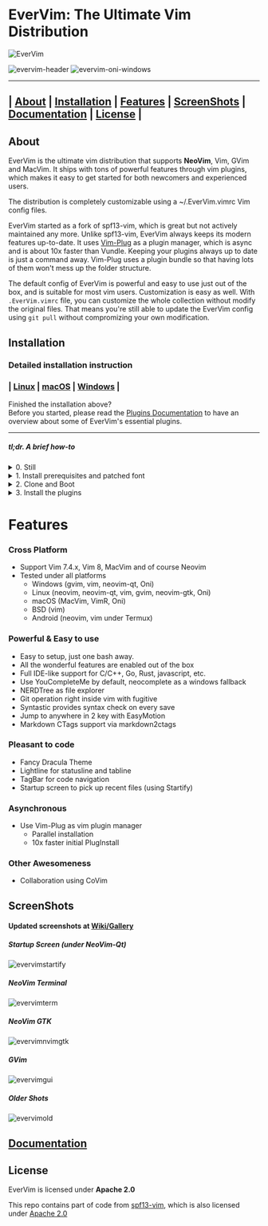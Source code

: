 # EverVim: The Ultimate Vim Distribution
![EverVim](https://img.shields.io/badge/Coded%20with-EverVim-bd93f9.svg?style=flat-square)

![evervim-header](https://i.imgur.com/y3H4g1k.png "EverVim with VimR on macOS")
![evervim-oni-windows](https://i.imgur.com/XRmXeIi.png "EverVim with Oni on Windows")

* * *

## | [About](https://github.com/LER0ever/EverVim/blob/master/README.md#about) | [Installation](https://github.com/LER0ever/EverVim/blob/master/README.md#installation) | [Features](https://github.com/LER0ever/EverVim/blob/master/README.md#features) | [ScreenShots](https://github.com/LER0ever/EverVim/blob/master/README.md#screenshots) | [Documentation](https://github.com/LER0ever/EverVim/blob/master/DOC.md) | [License](https://github.com/LER0ever/EverVim/blob/master/README.md#license) |

## About
EverVim is the ultimate vim distribution that supports **NeoVim**, Vim, GVim and MacVim. It ships with tons of powerful features through vim plugins, which makes it easy to get started for both newcomers and experienced users.

The distribution is completely customizable using a ~/.EverVim.vimrc Vim config files.

EverVim started as a fork of spf13-vim, which is great but not actively maintained any more. Unlike spf13-vim, EverVim always keeps its modern features up-to-date. It uses [Vim-Plug](https://github.com/junegunn/vim-plug) as a plugin manager, which is async and is about 10x faster than Vundle. Keeping your plugins always up to date is just a command away. Vim-Plug uses a plugin bundle so that having lots of them won't mess up the folder structure.

The default config of EverVim is powerful and easy to use just out of the box, and is suitable for most vim users. Customization is easy as well. With `.EverVim.vimrc` file, you can customize the whole collection without modify the original files. That means you're still able to update the EverVim config using `git pull` without compromizing your own modification.

## Installation
### Detailed installation instruction
### | [Linux](https://github.com/LER0ever/EverVim/wiki/Installation-on-Linux) | [macOS](https://github.com/LER0ever/EverVim/wiki/Installation-on-macOS) | [Windows](https://github.com/LER0ever/EverVim/wiki/Installation-on-Windows) |
Finished the installation above?  
Before you started, please read the [Plugins Documentation](https://github.com/LER0ever/EverVim/wiki/Plugins) to have an overview about some of EverVim's essential plugins.

* * *

##### tl;dr. A brief how-to
<details>
<summary>0. Still</summary>
<b>You are strongly encouraged to use the full instruction on your first installation of EverVim.</b>
</details>
<details>
<summary>1. Install prerequisites and patched font</summary>
<li>Download and install the [Knack Nerd Font](https://github.com/ryanoasis/nerd-fonts/raw/master/patched-fonts/Hack/Regular/complete/Knack%20Regular%20Nerd%20Font%20Complete%20Mono.ttf)</li>
<li>Make **git, curl** is on your system.</li>
</details>

<details>
<summary>2. Clone and Boot</summary>  
<li>git clone https://github.com/LER0ever/EverVim ~/.EverVim</li>
<li>cd .EverVim</li>
<li>sh Boot-EverVim.sh or .\Boot-EverVim.ps1</li>
</details>
<details>
<summary>3. Install the plugins</summary>
<li>Fire up your vim</li>
<li>Type `:PlugInstall`</li>
<li>Wait for it to finish</li>
<li>Restart Vim.</li>
</details>

# Features
### Cross Platform
- Support Vim 7.4.x, Vim 8, MacVim and of course Neovim
- Tested under all platforms
	- Windows (gvim, vim, neovim-qt, Oni)
	- Linux (neovim, neovim-qt, vim, gvim, neovim-gtk, Oni)
	- macOS (MacVim, VimR, Oni)
	- BSD (vim)
	- Android (neovim, vim under Termux)

### Powerful & Easy to use
- Easy to setup, just one bash away.
- All the wonderful features are enabled out of the box
- Full IDE-like support for C/C++, Go, Rust, javascript, etc.
- Use YouCompleteMe by default, neocomplete as a windows fallback
- NERDTree as file explorer
- Git operation right inside vim with fugitive
- Syntastic provides syntax check on every save
- Jump to anywhere in 2 key with EasyMotion
- Markdown CTags support via markdown2ctags

### Pleasant to code
- Fancy Dracula Theme
- Lightline for statusline and tabline
- TagBar for code navigation
- Startup screen to pick up recent files (using Startify)

### Asynchronous
- Use Vim-Plug as vim plugin manager
	- Parallel installation
	- 10x faster initial PlugInstall

### Other Awesomeness
- Collaboration using CoVim

## ScreenShots
#### Updated screenshots at [Wiki/Gallery](https://github.com/LER0ever/EverVim/wiki/Gallery)
##### Startup Screen (under NeoVim-Qt)
![evervimstartify](http://i.imgur.com/SHu2yZv.png)
##### NeoVim Terminal
![evervimterm](http://i.imgur.com/lQVWBTH.png)
##### NeoVim GTK
![evervimnvimgtk](http://i.imgur.com/Kp2q00a.png)
##### GVim
![evervimgui](http://i.imgur.com/s8ga2Cv.png)
##### Older Shots
![evervimold](http://i.imgur.com/l8oK1Mj.png)

## [Documentation](https://github.com/LER0ever/EverVim/blob/master/DOC.md)

## License
EverVim is licensed under **Apache 2.0**

This repo contains part of code from [spf13-vim](https://github.com/spf13/spf13-vim), 
which is also licensed under [Apache 2.0](https://github.com/spf13/spf13-vim/blob/3.0/LICENSE.txt)
